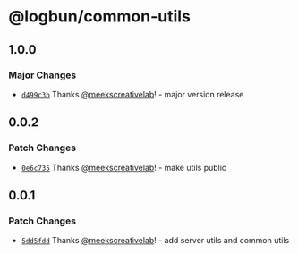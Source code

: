 # @logbun/common-utils

## 1.0.0

### Major Changes

- [`d499c3b`](https://github.com/logbun/logbun/commit/d499c3b9b4c91cdbd2f43c8df571e74e00200e96) Thanks [@meekscreativelab](https://github.com/meekscreativelab)! - major version release

## 0.0.2

### Patch Changes

- [`0e6c735`](https://github.com/logbun/logbun/commit/0e6c7351c2c1dafc50798b56da6b8bc115771e54) Thanks [@meekscreativelab](https://github.com/meekscreativelab)! - make utils public

## 0.0.1

### Patch Changes

- [`5dd5fdd`](https://github.com/logbun/logbun/commit/5dd5fdd5ba942f658c0def8216e82f873b63f53b) Thanks [@meekscreativelab](https://github.com/meekscreativelab)! - add server utils and common utils
